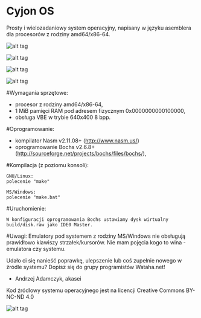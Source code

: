 # Cyjon OS
Prosty i wielozadaniowy system operacyjny, napisany w języku asemblera dla procesorów z rodziny amd64/x86-64.

![alt tag](http://wataha.net/shot/shot11.png)

![alt tag](http://wataha.net/shot/shot9.png)

![alt tag](http://wataha.net/shot/message.png)

![alt tag](http://wataha.net/shot/gif.gif)

#Wymagania sprzętowe:
- procesor z rodziny amd64/x86-64,
- 1 MiB pamięci RAM pod adresem fizycznym 0x0000000000100000,
- obsługa VBE w trybie 640x400 8 bpp.

#Oprogramowanie:
- kompilator Nasm v2.11.08+ (http://www.nasm.us/)
- oprogramowanie Bochs v2.6.8+ (http://sourceforge.net/projects/bochs/files/bochs/),

#Kompilacja (z poziomu konsoli):

    GNU/Linux:
    polecenie "make"

    MS/Windows:
    polecenie "make.bat"

#Uruchomienie:

    W konfiguracji oprogramowania Bochs ustawiamy dysk wirtualny build/disk.raw jako IDE0 Master.

#Uwagi:
Emulatory pod systemem z rodziny MS/Windows nie obsługują prawidłowo klawiszy strzałek/kursorów. Nie mam pojęcia kogo to wina - emulatora czy systemu.


Udało ci się nanieść poprawkę, ulepszenie lub coś zupełnie nowego w źródle systemu?
Dopisz się do grupy programistów Wataha.net!

- Andrzej Adamczyk, akasei

Kod źródlowy systemu operacyjnego jest na licencji Creative Commons BY-NC-ND 4.0

![alt tag](http://mirrors.creativecommons.org/presskit/buttons/80x15/png/by-nc-nd.png)
